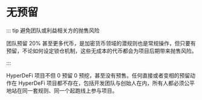 # 无预留

::: tip 避免团队或利益相关方的抛售风险

团队预留 20% 甚至更多代币，是加密货币领域的潜规则也是常规操作，但只要有预留，不论如何设定锁仓机制，这些无成本的代币都会为项目后期带来抛售风险。

:::

HyperDeFi 项目不但 0 预留 0 预挖，甚至没有预售。任何直接或者变相的预留动作在 HyperDeFi 项目都不存在，包括开发团队与创始人在内，所有人都必须公平地站在同一套规则、同一个起跑线上参与项目。

